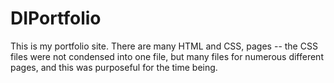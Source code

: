 # DIPortfolio

This is my portfolio site. There are many HTML and CSS, pages -- the CSS files were not condensed into one file, but many files for numerous different pages, and this was purposeful for the time being.   
